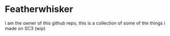 # Featherwhisker
I am the owner of this github repo, this is a collection of some of the things i made on SC3 (wip)